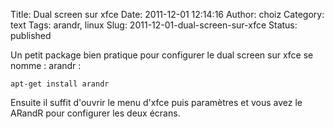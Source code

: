 Title: Dual screen sur xfce
Date: 2011-12-01 12:14:16
Author: choiz
Category: text
Tags: arandr, linux
Slug: 2011-12-01-dual-screen-sur-xfce
Status: published

Un petit package bien pratique pour configurer le dual screen sur xfce
se nomme : arandr :

    apt-get install arandr

Ensuite il suffit d'ouvrir le menu d'xfce puis paramètres et vous avez
le ARandR pour configurer les deux écrans.
